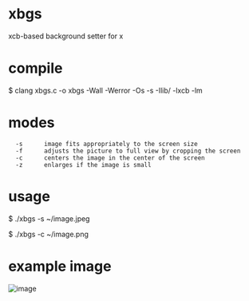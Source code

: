 # xbgs
xcb-based background setter for x

# compile
$ clang xbgs.c -o xbgs -Wall -Werror -Os -s -Ilib/ -lxcb -lm

# modes
```
  -s      image fits appropriately to the screen size
  -f      adjusts the picture to full view by cropping the screen
  -c      centers the image in the center of the screen
  -z      enlarges if the image is small
```

# usage
$ ./xbgs -s ~/image.jpeg

$ ./xbgs -c ~/image.png

# example image
![image](https://github.com/user-attachments/assets/56591b44-5910-40b8-894b-5f92a06dc5a0)
